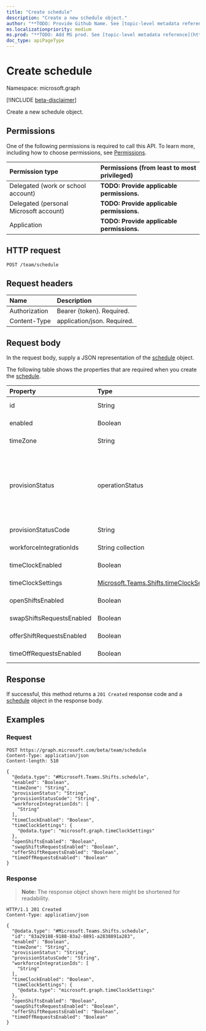 ```yaml
---
title: "Create schedule"
description: "Create a new schedule object."
author: "**TODO: Provide Github Name. See [topic-level metadata reference](https://msgo.azurewebsites.net/add/document/guidelines/metadata.html#topic-level-metadata)**"
ms.localizationpriority: medium
ms.prod: "**TODO: Add MS prod. See [topic-level metadata reference](https://msgo.azurewebsites.net/add/document/guidelines/metadata.html#topic-level-metadata)**"
doc_type: apiPageType
---
```


# Create schedule
Namespace: microsoft.graph

[!INCLUDE [beta-disclaimer](../../includes/beta-disclaimer.md)]

Create a new schedule object.

## Permissions
One of the following permissions is required to call this API. To learn more, including how to choose permissions, see [Permissions](/graph/permissions-reference).

|Permission type|Permissions (from least to most privileged)|
|:---|:---|
|Delegated (work or school account)|**TODO: Provide applicable permissions.**|
|Delegated (personal Microsoft account)|**TODO: Provide applicable permissions.**|
|Application|**TODO: Provide applicable permissions.**|

## HTTP request

<!-- {
  "blockType": "ignored"
}
-->
``` http
POST /team/schedule
```

## Request headers
|Name|Description|
|:---|:---|
|Authorization|Bearer {token}. Required.|
|Content-Type|application/json. Required.|

## Request body
In the request body, supply a JSON representation of the [schedule](../resources/schedule.md) object.

The following table shows the properties that are required when you create the [schedule](../resources/schedule.md).

|Property|Type|Description|
|:---|:---|:---|
|id|String|**TODO: Add Description**|
|enabled|Boolean|**TODO: Add Description**|
|timeZone|String|**TODO: Add Description**|
|provisionStatus|operationStatus|**TODO: Add Description**. The possible values are: `NotStarted`, `Running`, `Completed`, `Failed`.|
|provisionStatusCode|String|**TODO: Add Description**|
|workforceIntegrationIds|String collection|**TODO: Add Description**|
|timeClockEnabled|Boolean|**TODO: Add Description**|
|timeClockSettings|[Microsoft.Teams.Shifts.timeClockSettings](../resources/timeclocksettings.md)|**TODO: Add Description**|
|openShiftsEnabled|Boolean|**TODO: Add Description**|
|swapShiftsRequestsEnabled|Boolean|**TODO: Add Description**|
|offerShiftRequestsEnabled|Boolean|**TODO: Add Description**|
|timeOffRequestsEnabled|Boolean|**TODO: Add Description**|



## Response

If successful, this method returns a `201 Created` response code and a [schedule](../resources/schedule.md) object in the response body.

## Examples

### Request
<!-- {
  "blockType": "request",
  "name": "create_schedule_from_"
}
-->
``` http
POST https://graph.microsoft.com/beta/team/schedule
Content-Type: application/json
Content-length: 510

{
  "@odata.type": "#Microsoft.Teams.Shifts.schedule",
  "enabled": "Boolean",
  "timeZone": "String",
  "provisionStatus": "String",
  "provisionStatusCode": "String",
  "workforceIntegrationIds": [
    "String"
  ],
  "timeClockEnabled": "Boolean",
  "timeClockSettings": {
    "@odata.type": "microsoft.graph.timeClockSettings"
  },
  "openShiftsEnabled": "Boolean",
  "swapShiftsRequestsEnabled": "Boolean",
  "offerShiftRequestsEnabled": "Boolean",
  "timeOffRequestsEnabled": "Boolean"
}
```


### Response
>**Note:** The response object shown here might be shortened for readability.
<!-- {
  "blockType": "response",
  "truncated": true,
  "@odata.type": "Microsoft.Teams.Shifts.schedule"
}
-->
``` http
HTTP/1.1 201 Created
Content-Type: application/json

{
  "@odata.type": "#Microsoft.Teams.Shifts.schedule",
  "id": "83a29188-9188-83a2-8891-a2838891a283",
  "enabled": "Boolean",
  "timeZone": "String",
  "provisionStatus": "String",
  "provisionStatusCode": "String",
  "workforceIntegrationIds": [
    "String"
  ],
  "timeClockEnabled": "Boolean",
  "timeClockSettings": {
    "@odata.type": "microsoft.graph.timeClockSettings"
  },
  "openShiftsEnabled": "Boolean",
  "swapShiftsRequestsEnabled": "Boolean",
  "offerShiftRequestsEnabled": "Boolean",
  "timeOffRequestsEnabled": "Boolean"
}
```

